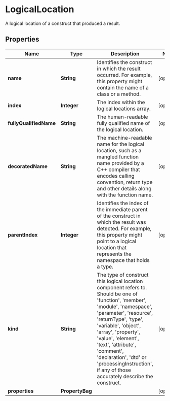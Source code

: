 

# LogicalLocation

A logical location of a construct that produced a result.

## Properties

| Name | Type | Description | Notes |
|------------ | ------------- | ------------- | -------------|
|**name** | **String** | Identifies the construct in which the result occurred. For example, this property might contain the name of a class or a method. |  [optional] |
|**index** | **Integer** | The index within the logical locations array. |  [optional] |
|**fullyQualifiedName** | **String** | The human-readable fully qualified name of the logical location. |  [optional] |
|**decoratedName** | **String** | The machine-readable name for the logical location, such as a mangled function name provided by a C++ compiler that encodes calling convention, return type and other details along with the function name. |  [optional] |
|**parentIndex** | **Integer** | Identifies the index of the immediate parent of the construct in which the result was detected. For example, this property might point to a logical location that represents the namespace that holds a type. |  [optional] |
|**kind** | **String** | The type of construct this logical location component refers to. Should be one of &#39;function&#39;, &#39;member&#39;, &#39;module&#39;, &#39;namespace&#39;, &#39;parameter&#39;, &#39;resource&#39;, &#39;returnType&#39;, &#39;type&#39;, &#39;variable&#39;, &#39;object&#39;, &#39;array&#39;, &#39;property&#39;, &#39;value&#39;, &#39;element&#39;, &#39;text&#39;, &#39;attribute&#39;, &#39;comment&#39;, &#39;declaration&#39;, &#39;dtd&#39; or &#39;processingInstruction&#39;, if any of those accurately describe the construct. |  [optional] |
|**properties** | **PropertyBag** |  |  [optional] |



